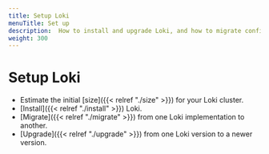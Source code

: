 ```yaml
---
title: Setup Loki
menuTitle: Set up
description:  How to install and upgrade Loki, and how to migrate configurations.
weight: 300
---
```


# Setup Loki

- Estimate the initial [size]({{< relref "./size" >}}) for your Loki cluster.
- [Install]({{< relref "./install" >}}) Loki.
- [Migrate]({{< relref "./migrate" >}}) from one Loki implementation to another.
- [Upgrade]({{< relref "./upgrade" >}}) from one Loki version to a newer version.
